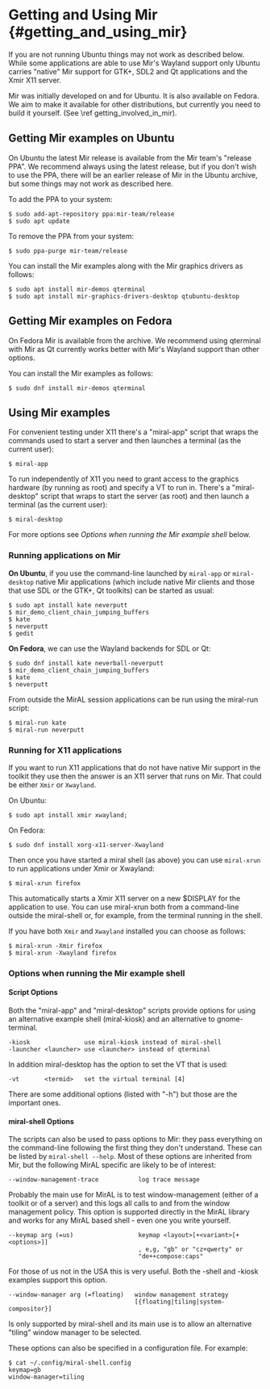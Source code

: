 Getting and Using Mir  {#getting_and_using_mir}
=====================

If you are not running Ubuntu things may not work as described below. While some
applications are able to use Mir's Wayland support only Ubuntu carries "native"
Mir support for GTK+, SDL2 and Qt applications and the Xmir X11 server. 

Mir was initially developed on and for Ubuntu. It is also available on Fedora. 
We aim to make it available for other distributions, but currently you need to
build it yourself. (See \ref getting_involved_in_mir).

## Getting Mir examples on Ubuntu

On Ubuntu the latest Mir release is available from the Mir team's "release PPA".
We recommend always using the latest release, but if you don't wish to use the
PPA, there will be an earlier release of Mir in the Ubuntu archive, but some
things may not work as described here.

To add the PPA to your system:

    $ sudo add-apt-repository ppa:mir-team/release
    $ sudo apt update

To remove the PPA from your system:

    $ sudo ppa-purge mir-team/release

You can install the Mir examples along with the Mir graphics drivers as follows:

    $ sudo apt install mir-demos qterminal
    $ sudo apt install mir-graphics-drivers-desktop qtubuntu-desktop

## Getting Mir examples on Fedora

On Fedora Mir is available from the archive. We recommend using qterminal with
Mir as Qt currently works better with Mir's Wayland support than other options.   

You can install the Mir examples as follows:

    $ sudo dnf install mir-demos qterminal

Using Mir examples
------------------

For convenient testing under X11 there's a "miral-app" script that wraps the
commands used to start a server and then launches a terminal (as the current
user):

    $ miral-app

To run independently of X11 you need to grant access to the graphics hardware
(by running as root) and specify a VT to run in. There's a "miral-desktop"
script that wraps to start the server (as root) and then launch a terminal
(as the current user):

    $ miral-desktop
    
For more options see *Options when running the Mir example shell* below.
    
### Running applications on Mir

__On Ubuntu__, if you use the command-line launched by `miral-app` or 
`miral-desktop` native Mir applications (which include native Mir clients
and those that use SDL or the GTK+, Qt toolkits) can be started as usual:

    $ sudo apt install kate neverputt 
    $ mir_demo_client_chain_jumping_buffers
    $ kate
    $ neverputt
    $ gedit

__On Fedora__, we can use the Wayland backends for SDL or Qt:

    $ sudo dnf install kate neverball-neverputt
    $ mir_demo_client_chain_jumping_buffers
    $ kate
    $ neverputt

From outside the MirAL session applications can be run using the miral-run script:

    $ miral-run kate
    $ miral-run neverputt

### Running for X11 applications

If you want to run X11 applications that do not have native Mir support in the
toolkit they use then the answer is an X11 server that runs on Mir. That could
be either `Xmir` or `Xwayland`.

On Ubuntu:
 
    $ sudo apt install xmir xwayland; 

On Fedora: 

    $ sudo dnf install xorg-x11-server-Xwayland 

Then once you have started a miral shell (as above) you can use `miral-xrun` to
run applications under Xmir or Xwayland:

    $ miral-xrun firefox

This automatically starts a Xmir X11 server on a new $DISPLAY for the
application to use. You can use miral-xrun both from a command-line outside the
miral-shell or, for example, from the terminal running in the shell.

If you have both `Xmir` and `Xwayland` installed you can choose as follows:

    $ miral-xrun -Xmir firefox
    $ miral-xrun -Xwayland firefox

### Options when running the Mir example shell

#### Script Options

Both the "miral-app" and "miral-desktop" scripts provide options for using an
alternative example shell (miral-kiosk) and an alternative to gnome-terminal.

    -kiosk               use miral-kiosk instead of miral-shell
    -launcher <launcher> use <launcher> instead of qterminal

In addition miral-desktop has the option to set the VT that is used:

    -vt       <termid>   set the virtual terminal [4]

There are some additional options (listed with "-h") but those are the important
ones.

#### miral-shell Options

The scripts can also be used to pass options to Mir: they pass everything on
the command-line following the first thing they don't understand. These can be
listed by `miral-shell --help`. Most of these options are inherited from Mir,
but the following MirAL specific are likely to be of interest:

    --window-management-trace           log trace message

Probably the main use for MirAL is to test window-management (either of a
toolkit or of a server) and this logs all calls to and from the window 
management policy. This option is supported directly in the MirAL library and
works for any MirAL based shell - even one you write yourself.

    --keymap arg (=us)                  keymap <layout>[+<variant>[+<options>]]
                                        , e,g, "gb" or "cz+qwerty" or 
                                        "de++compose:caps"

For those of us not in the USA this is very useful. Both the -shell and -kiosk
examples support this option.

    --window-manager arg (=floating)   window management strategy 
                                       [{floating|tiling|system-compositor}]

Is only supported by miral-shell and its main use is to allow an alternative
"tiling" window manager to be selected.

These options can also be specified in a configuration file. For example:

    $ cat ~/.config/miral-shell.config 
    keymap=gb
    window-manager=tiling